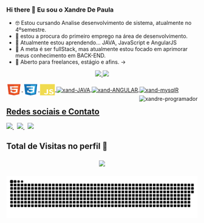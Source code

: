   ### Hi there 👋 Eu sou o Xandre De Paula

- 🤓 Estou cursando Analise desenvolvimento de sistema, atualmente no 4ºsemestre.
- 🔭 estou a procura do primeiro emprego na área de desenvolvimento.  
- 🌱 Atualmente estou aprendendo... JAVA, JavaScript e AngularJS 
- 👀 A meta é ser fullStack, mas atualmente estou focado em aprimorar meus conhecimento em BACK-END.
- 💬 Aberto para freelances, estágio e afins.
->

 <div align="center">
  <a href="https://github.com/xandre23">
  <img height="160em" src="https://github-readme-stats.vercel.app/api?username=xandre23&show_icons=true&theme=dark&include_all_commits=true&count_private=true"/>
  <img height="160em" src="https://github-readme-stats.vercel.app/api/top-langs/?username=xandre23&layout=compact&langs_count=16&theme=dark"/>
</div>
  
  <div style="display: inline_block"><br>
  <img align="center" alt="Rafa-HTML" height="30" width="40" src="https://raw.githubusercontent.com/devicons/devicon/master/icons/html5/html5-original.svg">
  <img align="center" alt="Rafa-CSS" height="30" width="40" src="https://raw.githubusercontent.com/devicons/devicon/master/icons/css3/css3-original.svg">
  <img align="center" alt="Rafa-Js" height="30" width="40" src="https://raw.githubusercontent.com/devicons/devicon/master/icons/javascript/javascript-plain.svg">
  <img align="center" alt="xand-JAVA" height="60" width="40" src="https://cdn.jsdelivr.net/gh/devicons/devicon/icons/java/java-original-wordmark.svg">
  <img align="center" alt="xand-ANGULAR" height="60" width="40" src="https://cdn.jsdelivr.net/gh/devicons/devicon/icons/angularjs/angularjs-original.svg">
    <img align="center" alt="xand-mysqlR" height="80" width="50" src="https://cdn.jsdelivr.net/gh/devicons/devicon/icons/mysql/mysql-original-wordmark.svg">
    <img align="right" alt="xandre-programador" src="https://3.bp.blogspot.com/-K-Zq3zUy6Jc/VQR2tr-cRmI/AAAAAAACGHc/SCmGq9UtYxQ/s1600/73.gif">
    
</div>
  
  
  
  
 
    
 
## Redes sociais e Contato

<a href="mailto:xandredepaula2312@gmail.com">
  <img src="https://img.shields.io/badge/Gmail-D14836?style=for-the-badge&logo=gmail&logoColor=white"/>
</a>
&nbsp;
<a href="https://api.whatsapp.com/send?phone=5511987527124&text=Ol%C3%A1%2C%20Bem%20vindo!">
  <img src="https://img.shields.io/badge/WhatsApp-25D366?style=for-the-badge&logo=whatsapp&logoColor=white"/>
</a>
&nbsp;
<a href="https://www.linkedin.com/in/xandre23/">
  <img src="https://img.shields.io/badge/LinkedIn-0077B5?style=for-the-badge&logo=linkedin&logoColor=white"/>
</a>
    
    
  ## Total de Visitas no perfil 👀 <p align="center"> <img alingn="center" src="https://profile-counter.glitch.me/xandre23/count.svg" /> </p>
  
    
    
    
    
 
  
 ![Snake animation](https://github.com/Xandre23/Xandre23/blob/output/github-contribution-grid-snake.svg)
 

